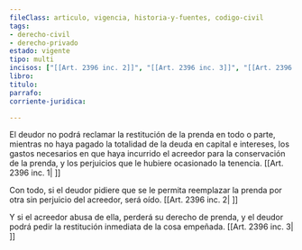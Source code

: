 ```yaml
---
fileClass: articulo, vigencia, historia-y-fuentes, codigo-civil
tags:
- derecho-civil
- derecho-privado
estado: vigente
tipo: multi
incisos: ["[[Art. 2396 inc. 2]]", "[[Art. 2396 inc. 3]]", "[[Art. 2396 inc. 1]]"]
libro:
titulo:
parrafo:
corriente-juridica:

---
```

El deudor no podrá reclamar la restitución de la prenda en todo o parte, mientras no haya pagado la totalidad de la deuda en capital e intereses, los gastos necesarios en que haya incurrido el acreedor para la conservación de la prenda, y los perjuicios que le hubiere ocasionado la tenencia. [[Art. 2396 inc. 1| ]]

Con todo, si el deudor pidiere que se le permita reemplazar la prenda por otra sin perjuicio del acreedor, será oído. [[Art. 2396 inc. 2| ]]

Y si el acreedor abusa de ella, perderá su derecho de prenda, y el deudor podrá pedir la restitución inmediata de la cosa empeñada. [[Art. 2396 inc. 3| ]]